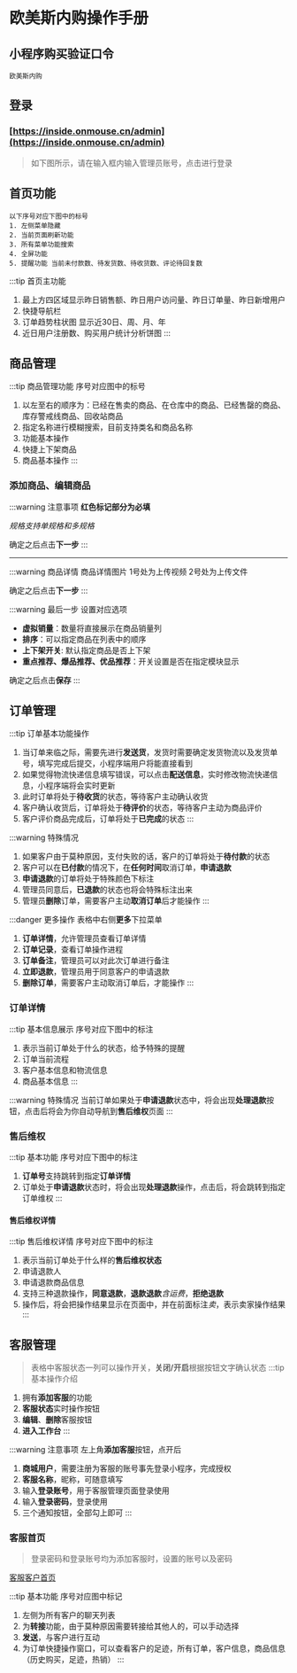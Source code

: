 <script setup>
  import PictureComp from '../../components/PictureComp.vue'
  import Location from '../../components/Location.vue'
  const homeUrl = `${window.location.origin}/systemStandard/index`
</script>
<Location :homeUrl="homeUrl"/>

# 欧美斯内购操作手册

## 小程序购买验证口令
```
欧美斯内购
```

## 登录

### [https://inside.onmouse.cn/admin](https://inside.onmouse.cn/admin)


> 如下图所示，请在输入框内输入管理员账号，点击进行登录

<PictureComp :imgUrl="'../../inside/login.png'"/> 

## 首页功能
```
以下序号对应下图中的标号
1. 左侧菜单隐藏
2. 当前页面刷新功能
3. 所有菜单功能搜索
4. 全屏功能
5. 提醒功能 当前未付款数、待发货数、待收货数、评论待回复数
```
:::tip 首页主功能
 1. 最上方四区域显示昨日销售额、昨日用户访问量、昨日订单量、昨日新增用户
 2. 快捷导航栏
 3. 订单趋势柱状图 显示近30日、周、月、年
 4. 近日用户注册数、购买用户统计分析饼图
:::
<PictureComp :imgUrl="'../../inside/home.png'"/> 

## 商品管理
:::tip 商品管理功能
序号对应图中的标号
 1. 以左至右的顺序为：已经在售卖的商品、在仓库中的商品、已经售罄的商品、库存警戒线商品、回收站商品
 2. 指定名称进行模糊搜索，目前支持类名和商品名称
 3. 功能基本操作
 4. 快捷上下架商品
 5. 商品基本操作
:::
<PictureComp :imgUrl="'../../inside/product.png'"/> 

### 添加商品、编辑商品
:::warning 注意事项
**红色标记部分为必填**

*规格支持单规格和多规格*

确定之后点击**下一步**
:::
<PictureComp :imgUrl="'../../inside/addproduct.png'"/>

<PictureComp :imgUrl="'../../inside/next.png'"/> 

***
:::warning 商品详情
商品详情图片
1号处为上传视频
2号处为上传文件

确定之后点击**下一步**
:::

<PictureComp :imgUrl="'../../inside/productdetail.png'"/> 

:::warning 最后一步
设置对应选项
* **虚拟销量**：数量将直接展示在商品销量列
* **排序**：可以指定商品在列表中的顺序
* **上下架开关**: 默认指定商品是否上下架
* **重点推荐、爆品推荐、优品推荐**：开关设置是否在指定模块显示

确定之后点击**保存**
:::

<PictureComp :imgUrl="'../../inside/laststep.png'"/> 


## 订单管理

:::tip 订单基本功能操作
1. 当订单来临之际，需要先进行**发送货**，发货时需要确定发货物流以及发货单号，填写完成后提交，小程序端用户将能直接看到
2. 如果觉得物流快递信息填写错误，可以点击**配送信息**，实时修改物流快递信息，小程序端将会实时更新
3. 此时订单将处于**待收货**的状态，等待客户主动确认收货
4. 客户确认收货后，订单将处于**待评价**的状态，等待客户主动为商品评价
5. 客户评价商品完成后，订单将处于**已完成**的状态
:::

:::warning 特殊情况
1. 如果客户由于莫种原因，支付失败的话，客户的订单将处于**待付款**的状态
2. 客户可以在**已付款**的情况下，在**任何时间**取消订单，**申请退款**
3. **申请退款**的订单将处于特殊颜色下标注
4. 管理员同意后，**已退款**的状态也将会特殊标注出来
5. 管理员**删除**订单，需要客户主动**取消订单**后才能操作
:::

:::danger 更多操作
表格中右侧**更多**下拉菜单
1. **订单详情**，允许管理员查看订单详情
2. **订单记录**，查看订单操作进程
3. **订单备注**，管理员可以对此次订单进行备注
4. **立即退款**，管理员用于同意客户的申请退款
5. **删除订单**，需要客户主动取消订单后，才能操作
:::

<PictureComp :imgUrl="'../../inside/order.png'"/> 

### 订单详情

:::tip 基本信息展示
序号对应下图中的标注
1. 表示当前订单处于什么的状态，给予特殊的提醒
2. 订单当前流程
3. 客户基本信息和物流信息
4. 商品基本信息
:::

:::warning 特殊情况
当前订单如果处于**申请退款**状态中，将会出现**处理退款**按钮，点击后将会为你自动导航到**售后维权**页面
:::

<PictureComp :imgUrl="'../../inside/orderdetail.png'"/> 

### 售后维权


:::tip 基本功能
序号对应下图中的标注
1. **订单号**支持跳转到指定**订单详情**
2. 订单处于**申请退款**状态时，将会出现**处理退款**操作，点击后，将会跳转到指定订单维权
:::

<PictureComp :imgUrl="'../../inside/orderservice.png'"/> 

#### 售后维权详情

:::tip 售后维权详情
序号对应下图中的标注
1. 表示当前订单处于什么样的**售后维权状态**
2. 申请退款人
3. 申请退款商品信息
4. 支持三种退款操作，**同意退款**，**退款退款**_含运费_，**拒绝退款**
5. 操作后，将会把操作结果显示在页面中，并在前面标注*卖*，表示卖家操作结果
:::

<PictureComp :imgUrl="'../../inside/orderservicedetail.png'"/> 

<PictureComp :imgUrl="'../../inside/orderservicedetailope.png'"/> 


## 客服管理

> 表格中客服状态一列可以操作开关，**关闭/开启**根据按钮文字确认状态
:::tip 基本操作介绍
1. 拥有**添加客服**的功能
2. **客服状态**实时操作按钮
3. **编辑**、**删除**客服按钮
4. **进入工作台**
:::

:::warning 注意事项
左上角**添加客服**按钮，点开后
1. **商城用户**，需要注册为客服的账号事先登录小程序，完成授权
2. **客服名称**，昵称，可随意填写
3. 输入**登录账号**，用于客服管理页面登录使用
4. 输入**登录密码**，登录使用
5. 三个通知按钮，全部勾上即可
:::

<PictureComp :imgUrl="'../../inside/services.png'"/> 

### 客服首页

> 登录密码和登录账号均为添加客服时，设置的账号以及密码

[客服客户首页](https://inside.onmouse.cn/kefu)

:::tip 基本功能
序号对应图中标记
1. 左侧为所有客户的聊天列表
2. 为**转接**功能，由于莫种原因需要转接给其他人的，可以手动选择
3. **发送**，与客户进行互动
4. 为订单快捷操作窗口，可以查看客户的足迹，所有订单，客户信息，商品信息（历史购买，足迹，热销）
:::

<PictureComp :imgUrl="'../../inside/kefudetail.png'"/> 




